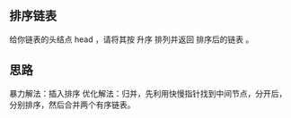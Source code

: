 ## 排序链表
给你链表的头结点 head ，请将其按 升序 排列并返回 排序后的链表 。

## 思路
暴力解法：插入排序
优化解法：归并，先利用快慢指针找到中间节点，分开后，分别排序，然后合并两个有序链表。

